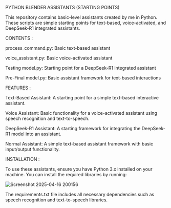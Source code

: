 PYTHON BLENDER ASSISTANTS (STARTING POINTS)

This repository contains basic-level assistants created by me in Python. These scripts are simple starting points for text-based, voice-activated, and DeepSeek-R1 integrated assistants.

CONTENTS : 

process_command.py: Basic text-based assistant

voice_assistant.py: Basic voice-activated assistant

Testing model.py: Starting point for a DeepSeek-R1 integrated assistant

Pre-Final model.py: Basic assistant framework for text-based interactions

FEATURES :


Text-Based Assistant: A starting point for a simple text-based interactive assistant.

Voice Assistant: Basic functionality for a voice-activated assistant using speech recognition and text-to-speech.

DeepSeek-R1 Assistant: A starting framework for integrating the DeepSeek-R1 model into an assistant.

Normal Assistant: A simple text-based assistant framework with basic input/output functionality.


INSTALLATION :


To use these assistants, ensure you have Python 3.x installed on your machine. You can install the required libraries by running:

![Screenshot 2025-04-16 200156](https://github.com/user-attachments/assets/40a8c44e-9da7-42c1-9714-bf63c1a8af32)

The requirements.txt file includes all necessary dependencies such as speech recognition and text-to-speech libraries.

